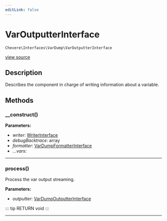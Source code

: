 ```yaml
---
editLink: false
---
```


# VarOutputterInterface

`Chevere\Interfaces\VarDump\VarOutputterInterface`

[view source](https://github.com/chevere/chevere/blob/master/src/Chevere/Interfaces/VarDump/VarOutputterInterface.php)

## Description

Describes the component in charge of writing information about a variable.

## Methods

### __construct()

**Parameters:**

- *writer*: [WriterInterface](../Writer/WriterInterface.md)
- *debugBacktrace*: array
- *formatter*: [VarDumpFormatterInterface](./VarDumpFormatterInterface.md)
- *...vars*: 

---

### process()

Process the var output streaming.

**Parameters:**

- *outputter*: [VarDumpOutputterInterface](./VarDumpOutputterInterface.md)

::: tip RETURN
void
:::

---
